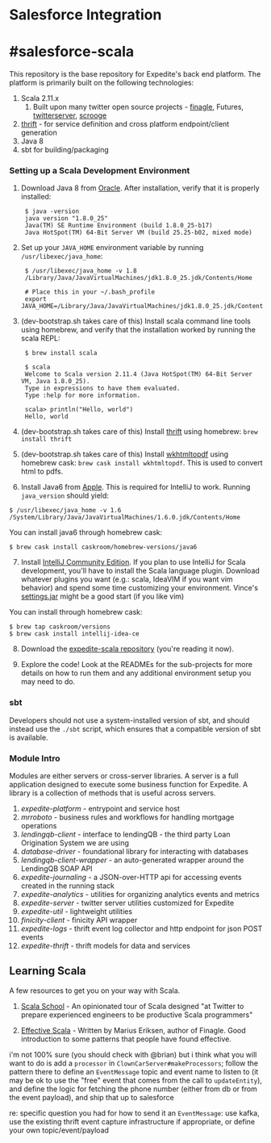 # Salesforce Integration

#salesforce-scala
===============

This repository is the base repository for Expedite's back end platform. The platform is primarily built on the following technologies:

1. Scala 2.11.x
	1. Built upon many twitter open source projects - [finagle](https://twitter.github.io/scala_school/finagle.html), Futures, [twitterserver](https://twitter.github.io/twitter-server/), [scrooge](https://github.com/twitter/scrooge)
2. [thrift](https://thrift.apache.org/) - for service definition and cross platform endpoint/client generation
3. Java 8
4. sbt for building/packaging

### Setting up a Scala Development Environment

1. Download Java 8 from [Oracle](http://www.oracle.com/technetwork/java/javase/downloads/index.html). After installation, verify that it is properly installed:

		$ java -version
		java version "1.8.0_25"
		Java(TM) SE Runtime Environment (build 1.8.0_25-b17)
		Java HotSpot(TM) 64-Bit Server VM (build 25.25-b02, mixed mode)

2. Set up your `JAVA_HOME` environment variable by running `/usr/libexec/java_home`:

		$ /usr/libexec/java_home -v 1.8
		/Library/Java/JavaVirtualMachines/jdk1.8.0_25.jdk/Contents/Home

		# Place this in your ~/.bash_profile
		export JAVA_HOME=/Library/Java/JavaVirtualMachines/jdk1.8.0_25.jdk/Contents/Home

3. (dev-bootstrap.sh takes care of this) Install scala command line tools using homebrew, and verify that the installation worked by running the scala REPL:

		$ brew install scala

		$ scala
		Welcome to Scala version 2.11.4 (Java HotSpot(TM) 64-Bit Server VM, Java 1.8.0_25).
		Type in expressions to have them evaluated.
		Type :help for more information.

		scala> println("Hello, world")
		Hello, world

4. (dev-bootstrap.sh takes care of this) Install [thrift](https://thrift.apache.org/) using homebrew: `brew install thrift`

5. (dev-bootstrap.sh takes care of this) Install [wkhtmltopdf](http://wkhtmltopdf.org/downloads.html) using homebrew cask: `brew cask install wkhtmltopdf`. This is used to convert html to pdfs.

6. Install Java6 from [Apple](https://support.apple.com/downloads/DL1824/en_US/JavaForOSX.dmg). This is required for IntelliJ to work. Running `java_version` should yield:

  ```
  $ /usr/libexec/java_home -v 1.6
  /System/Library/Java/JavaVirtualMachines/1.6.0.jdk/Contents/Home
  ```

  You can install java6 through homebrew cask:

  ```
  $ brew cask install caskroom/homebrew-versions/java6
  ```

7. Install [IntelliJ Community Edition](https://www.jetbrains.com/idea/download/). If you plan to use IntelliJ for Scala development, you'll have to install the Scala language plugin. Download whatever plugins you want (e.g.: scala, IdeaVIM if you want vim behavior) and spend some time customizing your environment. Vince's [settings.jar](https://files.slack.com/files-pri/T02E2RSG4-F037HV40G/download/settings.jar) might be a good start (if you like vim)

  You can install through homebrew cask:

  ```
  $ brew tap caskroom/versions
  $ brew cask install intellij-idea-ce
  ```

8. Download the [expedite-scala repository](https://github.com/expedite/expedite-scala) (you're reading it now).

9. Explore the code! Look at the READMEs for the sub-projects for more details on how to run them and any additional environment setup you may need to do.

### sbt

Developers should not use a system-installed version of sbt, and should instead use the `./sbt` script, which ensures that a compatible version of sbt is available.

### Module Intro
Modules are either servers or cross-server libraries. A server is a full application designed to execute some business function for Expedite. A library is a collection of methods that is useful across servers.

1. *expedite-platform* - entrypoint and service host
2. *mrroboto* - business rules and workflows for handling mortgage operations
3. *lendingqb-client* - interface to lendingQB - the third party Loan Origination System we are using
4. *database-driver* - foundational library for interacting with databases
5. *lendingqb-client-wrapper* - an auto-generated wrapper around the LendingQB SOAP API
6. *expedite-journaling* - a JSON-over-HTTP api for accessing events created in the running stack
7. *expedite-analytics* - utilities for organizing analytics events and metrics
8. *expedite-server* - twitter server utilities customized for Expedite
9. *expedite-util* - lightweight utilities
10. *finicity-client* - finicity API wrapper
11. *expedite-logs* - thrift event log collector and http endpoint for json POST events
12. *expedite-thrift* - thrift models for data and services


## Learning Scala

A few resources to get you on your way with Scala.

1. [Scala School](https://twitter.github.io/scala_school/) - An opinionated tour of Scala designed "at Twitter to prepare experienced engineers to be productive Scala programmers"

2. [Effective Scala](http://twitter.github.io/effectivescala/) - Written by Marius Eriksen, author of Finagle. Good introduction to some patterns that people have found effective.


i'm not 100% sure (you should check with @brian) but i think what you will want to do is add a `processor` in `ClownCarServer#makeProcessors`; follow the pattern there to define an `EventMessage` topic and event name to listen to (it may be ok to use the "free" event that comes from the call to `updateEntity`), and define the logic for fetching the phone number (either from db or from the event payload), and ship that up to salesforce

re: specific question you had for how to send it an `EventMessage`: use kafka, use the existing thrift event capture infrastructure if appropriate, or define your own topic/event/payload
